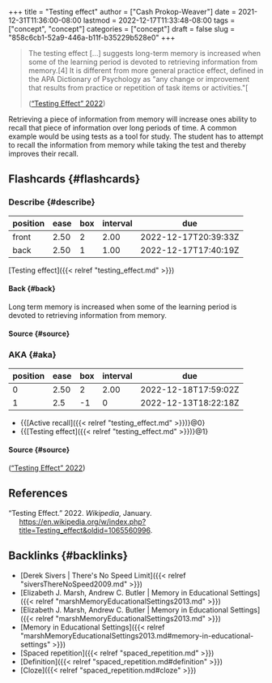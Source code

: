 +++
title = "Testing effect"
author = ["Cash Prokop-Weaver"]
date = 2021-12-31T11:36:00-08:00
lastmod = 2022-12-17T11:33:48-08:00
tags = ["concept", "concept"]
categories = ["concept"]
draft = false
slug = "858c6cb1-52a9-446a-b11f-b35229b528e0"
+++

> The testing effect [...] suggests long-term memory is increased when some of the learning period is devoted to retrieving information from memory.[4] It is different from more general practice effect, defined in the APA Dictionary of Psychology as "any change or improvement that results from practice or repetition of task items or activities."[
>
> (<a href="#citeproc_bib_item_1">“Testing Effect” 2022</a>)

Retrieving a piece of information from memory will increase ones ability to recall that piece of information over long periods of time. A common example would be using tests as a tool for study. The student has to attempt to recall the information from memory while taking the test and thereby improves their recall.


## Flashcards {#flashcards}


### Describe {#describe}

| position | ease | box | interval | due                  |
|----------|------|-----|----------|----------------------|
| front    | 2.50 | 2   | 2.00     | 2022-12-17T20:39:33Z |
| back     | 2.50 | 1   | 1.00     | 2022-12-17T17:40:19Z |

[Testing effect]({{< relref "testing_effect.md" >}})


#### Back {#back}

Long term memory is increased when some of the learning period is devoted to retrieving information from memory.


#### Source {#source}


### AKA {#aka}

| position | ease | box | interval | due                  |
|----------|------|-----|----------|----------------------|
| 0        | 2.50 | 2   | 2.00     | 2022-12-18T17:59:02Z |
| 1        | 2.5  | -1  | 0        | 2022-12-13T18:22:18Z |

-   {{[Active recall]({{< relref "testing_effect.md" >}})}@0}
-   {{[Testing effect]({{< relref "testing_effect.md" >}})}@1}


#### Source {#source}

(<a href="#citeproc_bib_item_1">“Testing Effect” 2022</a>)

## References

<style>.csl-entry{text-indent: -1.5em; margin-left: 1.5em;}</style><div class="csl-bib-body">
  <div class="csl-entry"><a id="citeproc_bib_item_1"></a>“Testing Effect.” 2022. <i>Wikipedia</i>, January. <a href="https://en.wikipedia.org/w/index.php?title=Testing_effect&oldid=1065560996">https://en.wikipedia.org/w/index.php?title=Testing_effect&#38;oldid=1065560996</a>.</div>
</div>


## Backlinks {#backlinks}

-   [Derek Sivers | There's No Speed Limit]({{< relref "siversThereNoSpeed2009.md" >}})
-   [Elizabeth J. Marsh, Andrew C. Butler | Memory in Educational Settings]({{< relref "marshMemoryEducationalSettings2013.md" >}})
-   [Elizabeth J. Marsh, Andrew C. Butler | Memory in Educational Settings]({{< relref "marshMemoryEducationalSettings2013.md" >}})
-   [Memory in Educational Settings]({{< relref "marshMemoryEducationalSettings2013.md#memory-in-educational-settings" >}})
-   [Spaced repetition]({{< relref "spaced_repetition.md" >}})
-   [Definition]({{< relref "spaced_repetition.md#definition" >}})
-   [Cloze]({{< relref "spaced_repetition.md#cloze" >}})
